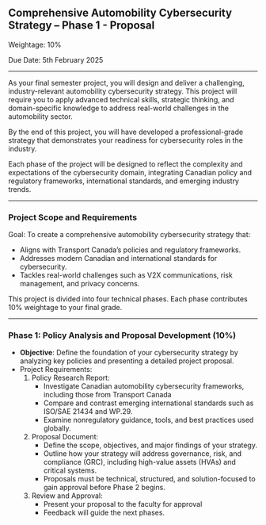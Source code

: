 ## Comprehensive Automobility Cybersecurity Strategy – Phase 1 - Proposal

Weightage: 10%

Due Date: 5th February 2025

---

As your final semester project, you will design and deliver a challenging, industry-relevant automobility cybersecurity strategy. This project will require you to apply advanced technical skills, strategic thinking, and domain-specific knowledge to address real-world challenges in the automobility sector.

By the end of this project, you will have developed a professional-grade strategy that demonstrates your readiness for cybersecurity roles in the industry.

Each phase of the project will be designed to reflect the complexity and expectations of the cybersecurity domain, integrating Canadian policy and regulatory frameworks, international standards, and emerging industry trends.

---

### Project Scope and Requirements

Goal:
To create a comprehensive automobility cybersecurity strategy that:

- Aligns with Transport Canada’s policies and regulatory frameworks.
- Addresses modern Canadian and international standards for cybersecurity.
- Tackles real-world challenges such as V2X communications, risk management, and privacy concerns.

This project is divided into four technical phases. Each phase contributes 10% weightage to your final grade.

---

### Phase 1: Policy Analysis and Proposal Development (10%)

- **Objective**: Define the foundation of your cybersecurity strategy by analyzing key policies and presenting a detailed project proposal.
- Project Requirements:
  1. Policy Research Report:
     - Investigate Canadian automobility cybersecurity frameworks, including those from Transport Canada
     - Compare and contrast emerging international standards such as ISO/SAE 21434 and WP.29.
     - Examine nonregulatory guidance, tools, and best practices used globally.
  2. Proposal Document:
     - Define the scope, objectives, and major findings of your strategy.
     - Outline how your strategy will address governance, risk, and compliance (GRC), including high-value assets (HVAs) and critical systems.
     - Proposals must be technical, structured, and solution-focused to gain approval before Phase 2 begins.
  3. Review and Approval:
     - Present your proposal to the faculty for approval
     - Feedback will guide the next phases.
